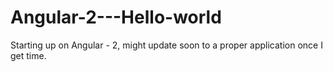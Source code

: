 # Angular-2---Hello-world
Starting up on Angular - 2, might update soon to a proper application once I get time.
